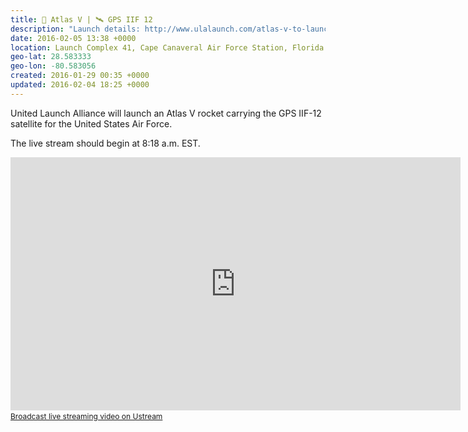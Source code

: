 ```yaml
---
title: 🚀 Atlas V | 🛰 GPS IIF 12
description: "Launch details: http://www.ulalaunch.com/atlas-v-to-launch-gps-iif12.aspx\\nWatch live: http://www.ulalaunch.com/nasa.aspx"
date: 2016-02-05 13:38 +0000
location: Launch Complex 41, Cape Canaveral Air Force Station, Florida
geo-lat: 28.583333
geo-lon: -80.583056
created: 2016-01-29 00:35 +0000
updated: 2016-02-04 18:25 +0000
---
```


United Launch Alliance will launch an Atlas V rocket carrying the GPS IIF-12 satellite for the United States Air Force.

The live stream should begin at 8:18 a.m. EST.
<iframe width="720" height="405" src="http://www.ustream.tv/embed/6540154?html5ui=1" allowfullscreen="true" webkitallowfullscreen="true" scrolling="no" frameborder="0" style="border: 0px none transparent;">    </iframe>
<br /><a href="http://www.ustream.tv" style="font-size: 12px; line-height: 20px; font-weight: normal; text-align: left;" target="_blank">Broadcast live streaming video on Ustream</a>
